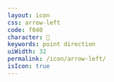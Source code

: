 ```yaml
---
layout: icon
css: arrow-left
code: f040
character: 
keywords: point direction
uiWidth: 32
permalink: /icon/arrow-left/
isIcon: true
---
```

